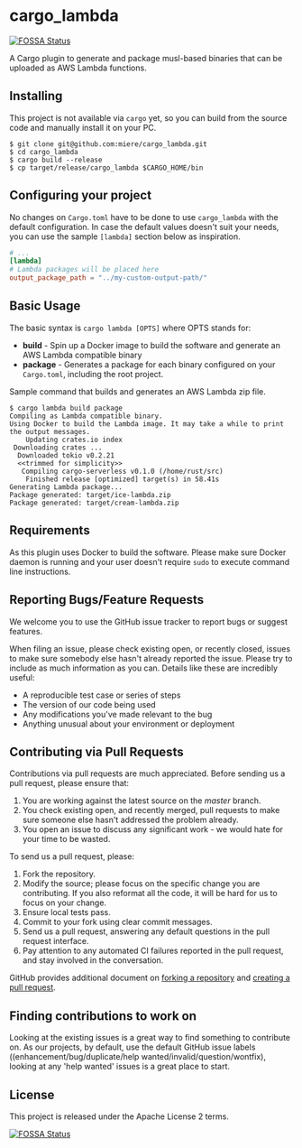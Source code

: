 # cargo_lambda
[![FOSSA Status](https://app.fossa.com/api/projects/git%2Bgithub.com%2Fmiere%2Fcargo_lambda.svg?type=shield)](https://app.fossa.com/projects/git%2Bgithub.com%2Fmiere%2Fcargo_lambda?ref=badge_shield)

A Cargo plugin to generate and package musl-based binaries that can be uploaded as AWS Lambda functions.

## Installing
This project is not available via `cargo` yet, so you can build from the source code and manually install it on your PC.

```shell
$ git clone git@github.com:miere/cargo_lambda.git
$ cd cargo_lambda
$ cargo build --release
$ cp target/release/cargo_lambda $CARGO_HOME/bin
```

## Configuring your project
No changes on `Cargo.toml` have to be done to use `cargo_lambda` with the default configuration. In case the default values doesn't suit your needs, you can use the sample `[lambda]` section below as inspiration.

```toml
# ...
[lambda]
# Lambda packages will be placed here
output_package_path = "../my-custom-output-path/"
```

## Basic Usage
The basic syntax is `cargo lambda [OPTS]` where OPTS stands for:
- **build** - Spin up a Docker image to build the software and generate an AWS Lambda compatible binary
- **package** - Generates a package for each binary configured on your `Cargo.toml`, including the root project.

Sample command that builds and generates an AWS Lambda zip file.
```shell
$ cargo lambda build package
Compiling as Lambda compatible binary.
Using Docker to build the Lambda image. It may take a while to print the output messages.
    Updating crates.io index
 Downloading crates ...
  Downloaded tokio v0.2.21
  <<trimmed for simplicity>>
   Compiling cargo-serverless v0.1.0 (/home/rust/src)
    Finished release [optimized] target(s) in 58.41s
Generating Lambda package...
Package generated: target/ice-lambda.zip
Package generated: target/cream-lambda.zip
```

## Requirements
As this plugin uses Docker to build the software. Please make sure Docker daemon is running and your user doesn't require `sudo` to execute command line instructions.

## Reporting Bugs/Feature Requests
We welcome you to use the GitHub issue tracker to report bugs or suggest features.

When filing an issue, please check existing open, or recently closed, issues to make sure somebody else hasn't already
reported the issue. Please try to include as much information as you can. Details like these are incredibly useful:

* A reproducible test case or series of steps
* The version of our code being used
* Any modifications you've made relevant to the bug
* Anything unusual about your environment or deployment

## Contributing via Pull Requests
Contributions via pull requests are much appreciated. Before sending us a pull request, please ensure that:

1. You are working against the latest source on the *master* branch.
2. You check existing open, and recently merged, pull requests to make sure someone else hasn't addressed the problem already.
3. You open an issue to discuss any significant work - we would hate for your time to be wasted.

To send us a pull request, please:

1. Fork the repository.
2. Modify the source; please focus on the specific change you are contributing. If you also reformat all the code, it will be hard for us to focus on your change.
3. Ensure local tests pass.
4. Commit to your fork using clear commit messages.
5. Send us a pull request, answering any default questions in the pull request interface.
6. Pay attention to any automated CI failures reported in the pull request, and stay involved in the conversation.

GitHub provides additional document on [forking a repository](https://help.github.com/articles/fork-a-repo/) and
[creating a pull request](https://help.github.com/articles/creating-a-pull-request/).

## Finding contributions to work on
Looking at the existing issues is a great way to find something to contribute on. As our projects, by default, use the default GitHub issue labels ((enhancement/bug/duplicate/help wanted/invalid/question/wontfix), looking at any 'help wanted' issues is a great place to start.

## License
This project is released under the Apache License 2 terms.

[![FOSSA Status](https://app.fossa.com/api/projects/git%2Bgithub.com%2Fmiere%2Fcargo_lambda.svg?type=large)](https://app.fossa.com/projects/git%2Bgithub.com%2Fmiere%2Fcargo_lambda?ref=badge_large)